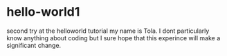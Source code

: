 # hello-world1
second try at the helloworld tutorial
my name is Tola. I dont particularly know anything about coding but I sure hope that this experince will make a significant change. 
